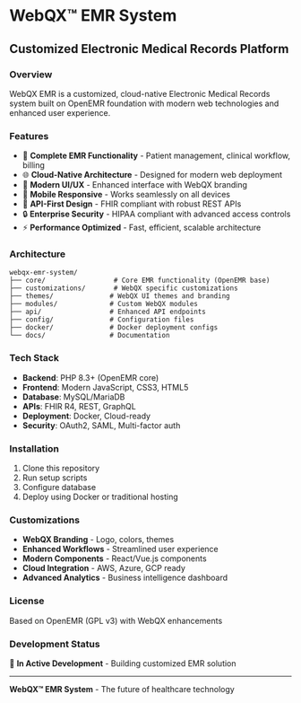 # WebQX™ EMR System
## Customized Electronic Medical Records Platform

### Overview
WebQX EMR is a customized, cloud-native Electronic Medical Records system built on OpenEMR foundation with modern web technologies and enhanced user experience.

### Features
- 🏥 **Complete EMR Functionality** - Patient management, clinical workflow, billing
- 🌐 **Cloud-Native Architecture** - Designed for modern web deployment
- 🎨 **Modern UI/UX** - Enhanced interface with WebQX branding
- 📱 **Mobile Responsive** - Works seamlessly on all devices
- 🔗 **API-First Design** - FHIR compliant with robust REST APIs
- 🔒 **Enterprise Security** - HIPAA compliant with advanced access controls
- ⚡ **Performance Optimized** - Fast, efficient, scalable architecture

### Architecture
```
webqx-emr-system/
├── core/                 # Core EMR functionality (OpenEMR base)
├── customizations/       # WebQX specific customizations
├── themes/              # WebQX UI themes and branding
├── modules/             # Custom WebQX modules
├── api/                 # Enhanced API endpoints
├── config/              # Configuration files
├── docker/              # Docker deployment configs
└── docs/                # Documentation
```

### Tech Stack
- **Backend**: PHP 8.3+ (OpenEMR core)
- **Frontend**: Modern JavaScript, CSS3, HTML5
- **Database**: MySQL/MariaDB
- **APIs**: FHIR R4, REST, GraphQL
- **Deployment**: Docker, Cloud-ready
- **Security**: OAuth2, SAML, Multi-factor auth

### Installation
1. Clone this repository
2. Run setup scripts
3. Configure database
4. Deploy using Docker or traditional hosting

### Customizations
- **WebQX Branding** - Logo, colors, themes
- **Enhanced Workflows** - Streamlined user experience
- **Modern Components** - React/Vue.js components
- **Cloud Integration** - AWS, Azure, GCP ready
- **Advanced Analytics** - Business intelligence dashboard

### License
Based on OpenEMR (GPL v3) with WebQX enhancements

### Development Status
🚧 **In Active Development** - Building customized EMR solution

---
**WebQX™ EMR System** - The future of healthcare technology
